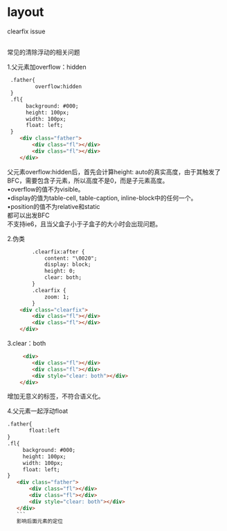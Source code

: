# layout
clearfix issue
##
常见的清除浮动的相关问题

1.父元素加overflow：hidden
```html
 .father{
         overflow:hidden
 }
 .fl{
      background: #000;
      height: 100px;
      width: 100px;
      float: left;
 }
    <div class="father">
        <div class="fl"></div>
        <div class="fl"></div>
    </div>
```
父元素overflow:hidden后，首先会计算height: auto的真实高度，由于其触发了BFC，需要包含子元素，所以高度不是0，而是子元素高度。<br />
•overflow的值不为visible。<br />
•display的值为table-cell, table-caption, inline-block中的任何一个。<br />
•position的值不为relative和static<br />
都可以出发BFC<br />
不支持ie6，且当父盒子小于子盒子的大小时会出现问题。<br />

2.伪类
```html
        .clearfix:after {
            content: "\0020";
            display: block;
            height: 0;
            clear: both;
        }
        .clearfix {
            zoom: 1;
        }
    <div class="clearfix">
        <div class="fl"></div>
        <div class="fl"></div>
    </div>
```

3.clear：both
```html
     <div>
        <div class="fl"></div>
        <div class="fl"></div>
        <div style="clear: both"></div>
    </div>
 ```
 增加无意义的标签，不符合语义化。
 
 4.父元素一起浮动float
 ```html
 .father{
        float:left
 }
 .fl{
      background: #000;
      height: 100px;
      width: 100px;
      float: left;
 }
    <div class="father">
        <div class="fl"></div>
        <div class="fl"></div>
        <div style="clear: both"></div>
    </div>
    ```
    影响后面元素的定位
